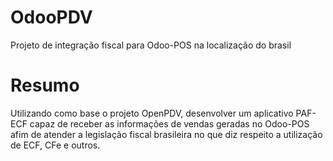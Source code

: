# OdooPDV
Projeto de integração fiscal para Odoo-POS na localização do brasil

Resumo
======
Utilizando como base o projeto OpenPDV, desenvolver um aplicativo PAF-ECF capaz de receber as informações de vendas geradas no Odoo-POS afim de atender a legislação fiscal brasileira no que diz respeito a utilização de ECF, CFe e outros.
